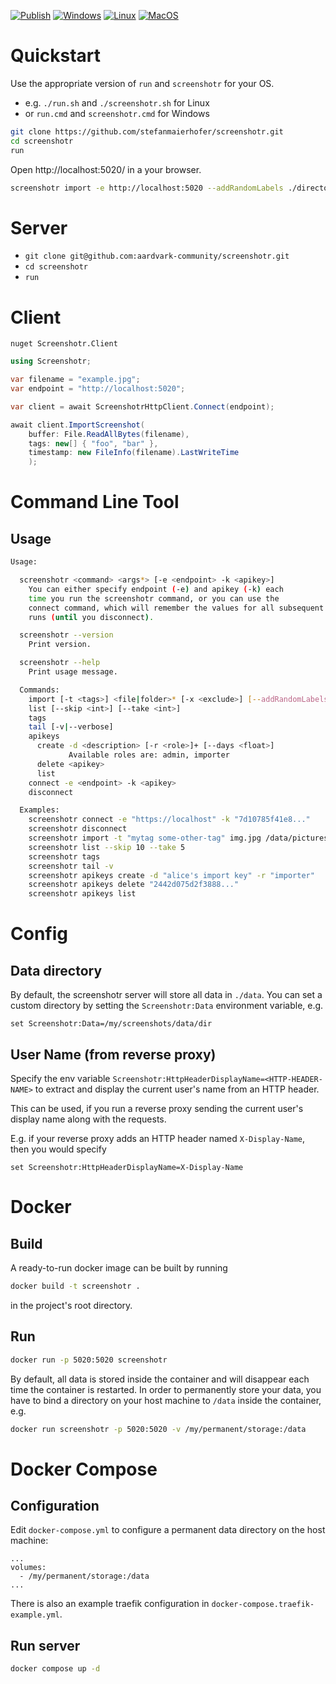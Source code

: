 [![Publish](https://github.com/aardvark-community/screenshotr/actions/workflows/publish.yml/badge.svg)](https://github.com/aardvark-community/screenshotr/actions/workflows/publish.yml)
[![Windows](https://github.com/aardvark-community/screenshotr/actions/workflows/windows.yml/badge.svg)](https://github.com/aardvark-community/screenshotr/actions/workflows/windows.yml)
[![Linux](https://github.com/aardvark-community/screenshotr/actions/workflows/linux.yml/badge.svg)](https://github.com/aardvark-community/screenshotr/actions/workflows/linux.yml)
[![MacOS](https://github.com/aardvark-community/screenshotr/actions/workflows/mac.yml/badge.svg)](https://github.com/aardvark-community/screenshotr/actions/workflows/mac.yml)


# Quickstart

Use the appropriate version of `run` and `screenshotr` for your OS. 
- e.g. `./run.sh` and `./screenshotr.sh` for Linux
- or `run.cmd` and `screenshotr.cmd` for Windows

```bash
git clone https://github.com/stefanmaierhofer/screenshotr.git
cd screenshotr
run
```
Open http://localhost:5020/ in a your browser.

```bash
screenshotr import -e http://localhost:5020 --addRandomLabels ./directory/with/images
```

# Server

- `git clone git@github.com:aardvark-community/screenshotr.git`
- `cd screenshotr`
- `run`

# Client

`nuget Screenshotr.Client`

```csharp
using Screenshotr;

var filename = "example.jpg";
var endpoint = "http://localhost:5020";

var client = await ScreenshotrHttpClient.Connect(endpoint);

await client.ImportScreenshot(
    buffer: File.ReadAllBytes(filename),
    tags: new[] { "foo", "bar" },
    timestamp: new FileInfo(filename).LastWriteTime
    );
```

# Command Line Tool

## Usage

```bash
Usage:

  screenshotr <command> <args*> [-e <endpoint> -k <apikey>]
    You can either specify endpoint (-e) and apikey (-k) each
    time you run the screenshotr command, or you can use the
    connect command, which will remember the values for all subsequent
    runs (until you disconnect).

  screenshotr --version
    Print version.

  screenshotr --help
    Print usage message.

  Commands:
    import [-t <tags>] <file|folder>* [-x <exclude>] [--addRandomLabels]
    list [--skip <int>] [--take <int>]
    tags
    tail [-v|--verbose]
    apikeys
      create -d <description> [-r <role>]+ [--days <float>]
             Available roles are: admin, importer
      delete <apikey>
      list
    connect -e <endpoint> -k <apikey>
    disconnect

  Examples:
    screenshotr connect -e "https://localhost" -k "7d10785f41e8..."
    screenshotr disconnect
    screenshotr import -t "mytag some-other-tag" img.jpg /data/pictures/
    screenshotr list --skip 10 --take 5
    screenshotr tags
    screenshotr tail -v
    screenshotr apikeys create -d "alice's import key" -r "importer"
    screenshotr apikeys delete "2442d075d2f3888..."
    screenshotr apikeys list
```

# Config

## Data directory
By default, the screenshotr server will store all data in `./data`.
You can set a custom directory by setting the `Screenshotr:Data` environment variable, e.g.
```
set Screenshotr:Data=/my/screenshots/data/dir
```

## User Name (from reverse proxy)
Specify the env variable `Screenshotr:HttpHeaderDisplayName=<HTTP-HEADER-NAME>` to extract and display the current user's name from an HTTP header.

This can be used, if you run a reverse proxy sending the current user's display name along with the requests. 

E.g. if your reverse proxy adds an HTTP header named `X-Display-Name`, then you would specify
```
set Screenshotr:HttpHeaderDisplayName=X-Display-Name
```

# Docker

## Build
A ready-to-run docker image can be built by running
```bash
docker build -t screenshotr .
```
in the project's root directory. 

## Run

```bash
docker run -p 5020:5020 screenshotr
```

By default, all data is stored inside the container and will disappear each time the 
container is restarted. In order to permanently store your data, you have to bind a directory on your host machine to `/data` inside the container, e.g.

```bash
docker run screenshotr -p 5020:5020 -v /my/permanent/storage:/data
```


# Docker Compose

## Configuration

Edit `docker-compose.yml` to configure a permanent data directory on the host machine:
```docker
...
volumes:
  - /my/permanent/storage:/data
...
```

There is also an example traefik configuration in `docker-compose.traefik-example.yml`.

## Run server
```bash
docker compose up -d
```


